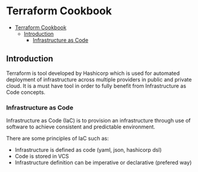 # Terraform Cookbook

- [Terraform Cookbook](#terraform-cookbook)
  - [Introduction](#introduction)
    - [Infrastructure as Code](#infrastructure-as-code)

## Introduction

Terraform is tool developed by Hashicorp which is used for automated deployment of infrastructure across multiple providers in public and private cloud. It is a must have tool in order to fully benefit from Infrastructure as Code concepts.

### Infrastructure as Code

Infrastructure as Code (IaC) is to provision an infrastructure through use of software to achieve consistent and predictable environment.

There are some principles of IaC such as:
- Infrastructure is defined as code (yaml, json, hashicorp dsl)
- Code is stored in VCS
- Infrastructure definition can be imperative or declarative (prefered way)







